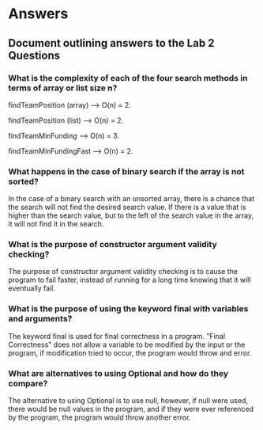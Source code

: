 # Answers
## Document outlining answers to the Lab 2 Questions

### What is the complexity of each of the four search methods in terms of array or list size n?
findTeamPosition (array) --> O(n) = 2.

findTeamPosition (list) --> O(n) = 2.

findTeamMinFunding --> O(n) = 3.

findTeamMinFundingFast --> O(n) = 2.

### What happens in the case of binary search if the array is not sorted?
In the case of a binary search with an unsorted array, there is a chance that the search will not find the desired search value. If there is a value that is higher than the search value, but to the left of the search value in the array, it will not find it in the search.
### What is the purpose of constructor argument validity checking?
The purpose of constructor argument validity checking is to cause the program to fail faster, instead of running for a long time knowing that it will eventually fail.
### What is the purpose of using the keyword final with variables and arguments?
The keyword final is used for final correctness in a program. "Final Correctness" does not allow a variable to be modified by the input or the program, if modification tried to occur, the program would throw and error.
### What are alternatives to using Optional and how do they compare?
The alternative to using Optional is to use null, however, if null were used, there would be null values in the program, and if they were ever referenced by the program, the program would throw another error.
